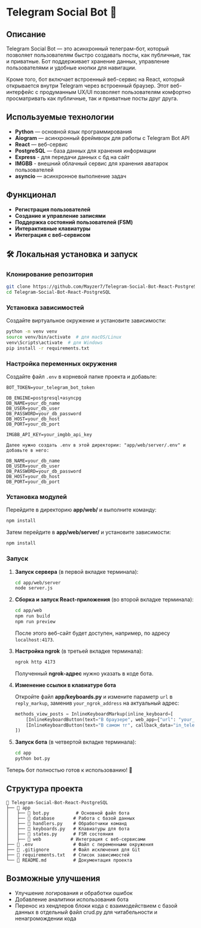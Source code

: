 # Telegram Social Bot 🚀

## Описание

Telegram Social Bot — это асинхронный телеграм-бот, который позволяет пользователям быстро создавать посты, как публичные, так и приватные. Бот поддерживает хранение данных, управление пользователями и удобные кнопки для навигации.

Кроме того, бот включает встроенный веб-сервис на React, который открывается внутри Telegram через встроенный браузер. Этот веб-интерфейс с продуманным UX/UI позволяет пользователям комфортно просматривать как публичные, так и приватные посты друг друга.

## Используемые технологии

- **Python** — основной язык программирования
- **Aiogram** — асинхронный фреймворк для работы с Telegram Bot API
- **React** — веб-сервис
- **PostgreSQL** — база данных для хранения информации
- **Express** - для передачи данных с бд на сайт
- **IMGBB** - внешний облачный сервис для хранения аватарок пользователей
- **asyncio** — асинхронное выполнение задач

## Функционал

- **Регистрация пользователей** 
- **Создание и управление записями** 
- **Поддержка состояний пользователей (FSM)** 
- **Интерактивные клавиатуры**
- **Интеграция с веб-сервисом**

## 🛠 Локальная установка и запуск

### Клонирование репозитория

```bash
git clone https://github.com/Mayzer7/Telegram-Social-Bot-React-PostgreSQL.git
cd Telegram-Social-Bot-React-PostgreSQL
```

### Установка зависимостей

Создайте виртуальное окружение и установите зависимости:

```bash
python -m venv venv
source venv/bin/activate  # для macOS/Linux
venv\Scripts\activate  # для Windows
pip install -r requirements.txt
```

### Настройка переменных окружения

Создайте файл `.env` в корневой папке проекта и добавьте:

```
BOT_TOKEN=your_telegram_bot_token

DB_ENGINE=postgresql+asyncpg
DB_NAME=your_db_name
DB_USER=your_db_user
DB_PASSWORD=your_db_password
DB_HOST=your_db_host
DB_PORT=your_db_port

IMGBB_API_KEY=your_imgbb_api_key
```

```
Далее нужно создать .env в этой директории: "app/web/server/.env" и добавьте в него:

DB_NAME=your_db_name
DB_USER=your_db_user
DB_PASSWORD=your_db_password
DB_HOST=your_db_host
DB_PORT=your_db_port
```

### Установка модулей

Перейдите в директорию **app/web/** и выполните команду:

```bash
npm install
```

Затем перейдите в **app/web/server/** и установите зависимости:

```bash
npm install
```

### Запуск

1. **Запуск сервера** (в первой вкладке терминала):

   ```bash
   cd app/web/server
   node server.js
   ```

2. **Сборка и запуск React-приложения** (во второй вкладке терминала):

   ```bash
   cd app/web
   npm run build
   npm run preview
   ```
   
   После этого веб-сайт будет доступен, например, по адресу `localhost:4173`.

3. **Настройка ngrok** (в третьей вкладке терминала):

   ```bash
   ngrok http 4173
   ```
   
   Полученный **ngrok-адрес** нужно указать в коде бота.

4. **Изменение ссылки в клавиатуре бота**

   Откройте файл **app/keyboards.py** и измените параметр `url` в `reply_markup`, заменив `your_ngrok_address` на актуальный адрес:

   ```python
   methods_view_posts = InlineKeyboardMarkup(inline_keyboard=[
       [InlineKeyboardButton(text="В браузере", web_app={"url": "your_ngrok_address"})],
       [InlineKeyboardButton(text="В самом тг", callback_data="in_telegram")]
   ])
   ```

5. **Запуск бота** (в четвертой вкладке терминала):

   ```bash
   cd app
   python bot.py
   ```

Теперь бот полностью готов к использованию! 🚀

## Структура проекта
```
📂 Telegram-Social-Bot-React-PostgreSQL
├── 📂 app
│   ├── 📄 bot.py          # Основной файл бота
│   ├── 📂 database       # Работа с базой данных
│   ├── 📄 handlers.py    # Обработчики команд
│   ├── 📄 keyboards.py   # Клавиатуры для бота
│   ├── 📄 states.py      # FSM состояния
│   ├── 📂 web           # Интеграция с веб-сервисами
├── 📄 .env               # Файл с переменными окружения
├── 📄 .gitignore         # Файл исключения для Git
├── 📄 requirements.txt   # Список зависимостей
└── 📄 README.md          # Документация проекта
```

## Возможные улучшения

- Улучшение логирования и обработки ошибок 
- Добавление аналитики использования бота
- Перенос из хендлеров блоки кода с взаимодействием с базой данных в отдельный файл crud.py для читабельности и ненагромождении кода
